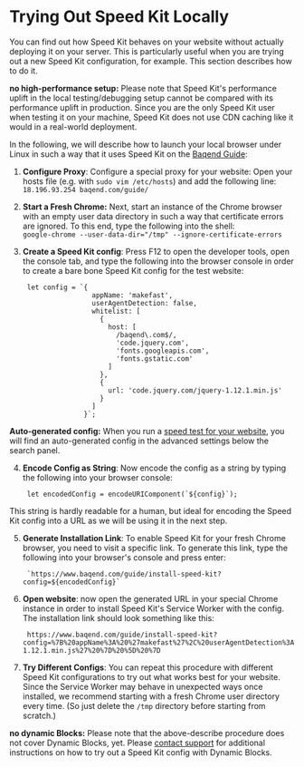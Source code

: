 # Trying Out Speed Kit Locally

You can find out how Speed Kit behaves on your website without actually deploying it on your server. This is particularly useful when you are trying out a new Speed Kit configuration, for example. This section describes how to do it. 


<div class="warning"><strong>no high-performance setup:</strong> 
Please note that Speed Kit's performance uplift in the local testing/debugging setup cannot be compared with its performance uplift in production. Since you are the only Speed Kit user when testing it on your machine, Speed Kit does not use CDN caching like it would in a real-world deployment.
</div>

In the following, we will describe how to launch your local browser under Linux in such a way that it uses Speed Kit on the [Baqend Guide](https://www.baqend.com/guide/):

1. **Configure Proxy**: Configure a special proxy for your website: 
Open your hosts file (e.g. with `sudo vim /etc/hosts`) and add the following line:  
`18.196.93.254 baqend.com/guide/`

2. **Start a Fresh Chrome:** Next, start an instance of the Chrome browser with an empty user data directory in such a way that certificate errors are ignored. To this end, type the following into the shell:  
`google-chrome --user-data-dir="/tmp" --ignore-certificate-errors`

3. **Create a Speed Kit config**: Press F12 to open the developer tools, open the console tab, and type the following into the browser console in order to create a bare bone Speed Kit config for the test website:  

        let config = `{
                        appName: 'makefast',
                        userAgentDetection: false,
                        whitelist: [
                          {
                            host: [
                              /baqend\.com$/,
                              'code.jquery.com',
                              'fonts.googleapis.com',
                              'fonts.gstatic.com'
                            ]
                          },
                          {
                            url: 'code.jquery.com/jquery-1.12.1.min.js'
                          }
                        ]
                      }`;
<div class="tip"><strong>Auto-generated config:</strong> When you run a <a href="https://test.speed-kit.com/" target="_blank">speed test for your website</a>, you will find an auto-generated config in the advanced settings below the search panel.</div>

4. **Encode Config as String**: Now encode the config as a string by typing the following into your browser console:

        let encodedConfig = encodeURIComponent(`${config}`);
This string is hardly readable for a human, but ideal for encoding the Speed Kit config into a URL as we will be using it in the next step.  

5. **Generate Installation Link**: 
To enable Speed Kit for your fresh Chrome browser, you need to visit a specific link. To generate this link, type the following into your browser's console and press enter:  

        `https://www.baqend.com/guide/install-speed-kit?config=${encodedConfig}`

6. **Open website**: now open the generated URL in your special Chrome instance in order to install Speed Kit's Service Worker with the config. The installation link should look something like this:  

        https://www.baqend.com/guide/install-speed-kit?config=%7B%20appName%3A%20%27makefast%27%2C%20userAgentDetection%3A%20false%2C%20whitelist%3A%20%5B%20%7B%20host%3A%20%5B%20%2Fbaqend.com%24%2F%2C%20%27code.jquery.com%27%2C%20%27fonts.googleapis.com%27%2C%20%27fonts.gstatic.com%27%20%5D%20%7D%2C%20%7B%20url%3A%20%27code.jquery.com%2Fjquery-1.12.1.min.js%27%20%7D%20%5D%20%7D

7. **Try Different Configs**: You can repeat this procedure with different Speed Kit configurations to try out what works best for your website. Since the Service Worker may behave in unexpected ways once installed, we recommend starting with a fresh Chrome user directory every time. (So just delete the `/tmp` directory before starting from scratch.)

<div class="warning"><strong>no dynamic Blocks:</strong> Please note that the above-describe procedure does not cover Dynamic Blocks, yet. Please <a href="mailto:support@baqend.com">contact support</a> for additional instructions on how to try out a Speed Kit config with Dynamic Blocks.</div>